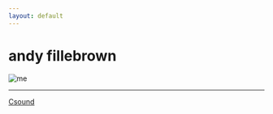 ```yaml
---
layout: default
---
```


# andy fillebrown

![me](https://andy-fillebrown.github.io/assets/images/me.jpg)

---

[Csound](/csound)
